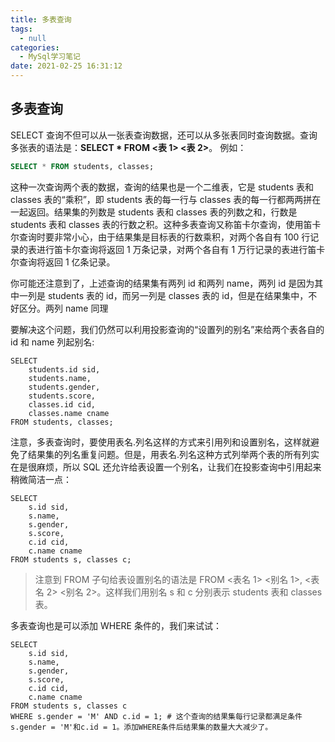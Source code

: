 ```yaml
---
title: 多表查询
tags:
  - null
categories:
  - MySql学习笔记
date: 2021-02-25 16:31:12
---
```


## 多表查询

SELECT 查询不但可以从一张表查询数据，还可以从多张表同时查询数据。查询多张表的语法是：**SELECT \* FROM <表 1> <表 2>**。
例如：

```sql
SELECT * FROM students, classes;
```

这种一次查询两个表的数据，查询的结果也是一个二维表，它是 students 表和 classes 表的“乘积”，即 students 表的每一行与 classes 表的每一行都两两拼在一起返回。结果集的列数是 students 表和 classes 表的列数之和，行数是 students 表和 classes 表的行数之积。这种多表查询又称笛卡尔查询，使用笛卡尔查询时要非常小心，由于结果集是目标表的行数乘积，对两个各自有 100 行记录的表进行笛卡尔查询将返回 1 万条记录，对两个各自有 1 万行记录的表进行笛卡尔查询将返回 1 亿条记录。

你可能还注意到了，上述查询的结果集有两列 id 和两列 name，两列 id 是因为其中一列是 students 表的 id，而另一列是 classes 表的 id，但是在结果集中，不好区分。两列 name 同理

要解决这个问题，我们仍然可以利用投影查询的“设置列的别名”来给两个表各自的 id 和 name 列起别名:

```
SELECT
    students.id sid,
    students.name,
    students.gender,
    students.score,
    classes.id cid,
    classes.name cname
FROM students, classes;
```

注意，多表查询时，要使用表名.列名这样的方式来引用列和设置别名，这样就避免了结果集的列名重复问题。但是，用表名.列名这种方式列举两个表的所有列实在是很麻烦，所以 SQL 还允许给表设置一个别名，让我们在投影查询中引用起来稍微简洁一点：

```
SELECT
    s.id sid,
    s.name,
    s.gender,
    s.score,
    c.id cid,
    c.name cname
FROM students s, classes c;
```

> 注意到 FROM 子句给表设置别名的语法是 FROM <表名 1> <别名 1>, <表名 2> <别名 2>。这样我们用别名 s 和 c 分别表示 students 表和 classes 表。

多表查询也是可以添加 WHERE 条件的，我们来试试：

```
SELECT
    s.id sid,
    s.name,
    s.gender,
    s.score,
    c.id cid,
    c.name cname
FROM students s, classes c
WHERE s.gender = 'M' AND c.id = 1; # 这个查询的结果集每行记录都满足条件s.gender = 'M'和c.id = 1。添加WHERE条件后结果集的数量大大减少了。
```
